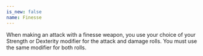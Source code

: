 ```yaml
---
is_new: false
name: Finesse
---
```

When making an attack with a finesse weapon, you use your choice of your Strength or Dexterity
modifier for the attack and damage rolls. You must use the same modifier for both
rolls.
